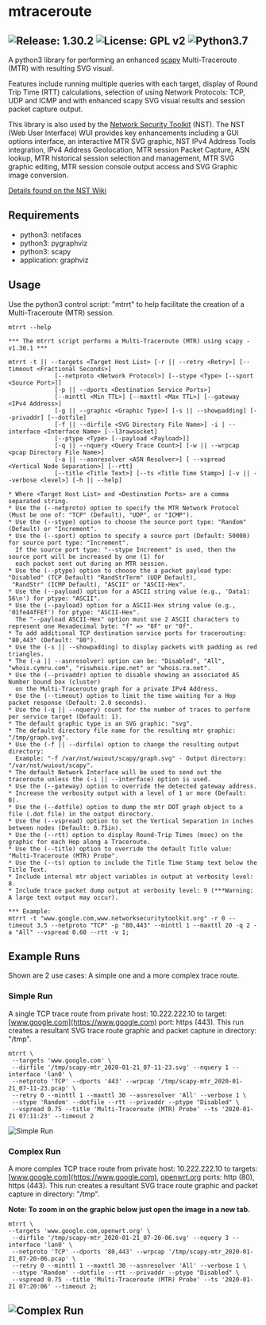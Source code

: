 # mtraceroute

![Release: 1.30.2](https://img.shields.io/badge/Release-1.30.2-blue) ![License: GPL v2](https://img.shields.io/badge/License-GPL%20v2-blue.svg) ![Python3.7](https://img.shields.io/badge/Python-3.7-blue.svg)
---
A python3 library for performing an enhanced [scapy](https://github.com/secdev/scapy) Multi-Traceroute (MTR)
with resulting SVG visual.

Features include running multiple queries with each target, display of
Round Trip Time (RTT) calculations, selection of using
Network Protocols: TCP, UDP and ICMP and with enhanced scapy
SVG visual results and session packet capture output.

This library is also used by the [Network Security Toolkit](https://www.networksecuritytoolkit.org) (NST).
The NST (Web User Interface) WUI provides key enhancements including
a GUI options interface, an interactive MTR SVG graphic,
NST IPv4 Address Tools integration, IPv4 Address Geolocation,
MTR session Packet Capture, ASN lookup,
MTR historical session selection and management,
MTR SVG graphic editing, MTR session console output access
and SVG Graphic image conversion.

[Details found on the NST Wiki](http://wiki.networksecuritytoolkit.org/nstwiki/index.php/HowTo_Use_The_Scapy:_Multi-Traceroute_-_MTR)


## Requirements
* python3: netifaces
* python3: pygraphviz
* python3: scapy
* application: graphviz

## Usage ##
Use the python3 control script: "mtrrt" to help facilitate the creation of a
Multi-Traceroute (MTR) session.

```
mtrrt --help

*** The mtrrt script performs a Multi-Traceroute (MTR) using scapy - v1.30.1 ***

mtrrt -t || --targets <Target Host List> [-r || --retry <Retry>] [--timeout <Fractional Seconds>]
             [--netproto <Network Protocol>] [--stype <Type> [--sport <Source Port>]]
             [-p || --dports <Destination Service Ports>]
             [--minttl <Min TTL>] [--maxttl <Max TTL>] [--gateway <IPv4 Address>]
             [-g || --graphic <Graphic Type>] [-s || --showpadding] [--privaddr] [--dotfile]
             [-f || --dirfile <SVG Directory File Name>] -i | --interface <Interface Name> [--l3rawsocket]
             [--ptype <Type> [--payload <Payload>]]
             [-q || --nquery <Query Trace Count>] [-w || --wrpcap <pcap Directory File Name>]
             [-a || --asnresolver <ASN Resolver>] [ --vspread <Vertical Node Separation>] [--rtt]
             [--title <Title Text>] [--ts <Title Time Stamp>] [-v || --verbose <level>] [-h || --help]

* Where <Target Host List> and <Destination Ports> are a comma separated string.
* Use the (--netproto) option to specify the MTR Network Protocol (Must be one of: "TCP" (Default), "UDP", or "ICMP").
* Use the (--stype) option to choose the source port type: "Random" (Default) or "Increment".
* Use the (--sport) option to specify a source port (Default: 50000) for source port type: "Increment".
  If the source port type: "--stype Increment" is used, then the source port will be increased by one (1) for
  each packet sent out during an MTR session.
* Use the (--ptype) option to choose the a packet payload type: "Disabled" (TCP Default) "RandStrTerm" (UDP Default),
 "RandStr" (ICMP Default), "ASCII" or "ASCII-Hex".
* Use the (--payload) option for a ASCII string value (e.g., 'Data1: 56\n') for ptype: "ASCII".
* Use the (--payload) option for a ASCII-Hex string value (e.g., '01fe44fFEf') for ptype: "ASCII-Hex".
  The "--payload ASCII-Hex" option must use 2 ASCII characters to represent one Hexadecimal byte: "f" => "0F" or "0f".
* To add additional TCP destination service ports for tracerouting: "80,443" (Default: "80").
* Use the (-s || --showpadding) to display packets with padding as red triangles.
* The (-a || --asnresolver) option can be: "Disabled", "All", "whois.cymru.com", "riswhois.ripe.net" or "whois.ra.net".
* Use the (--privaddr) option to disable showing an associated AS Number bound box (cluster)
  on the Multi-Traceroute graph for a private IPv4 Address.
* Use the (--timeout) option to limit the time waiting for a Hop packet response (Default: 2.0 seconds).
* Use the (-q || --nquery) count for the number of traces to perform per service target (Default: 1).
* The default graphic type is an SVG graphic: "svg".
* The default directory file name for the resulting mtr graphic: "/tmp/graph.svg".
* Use the (-f || --dirfile) option to change the resulting output directory:
  Example: "-f /var/nst/wuiout/scapy/graph.svg" - Output directory: "/var/nst/wuiout/scapy".
* The default Network Interface will be used to send out the traceroute unless the (-i || --interface) option is used.
* Use the (--gateway) option to override the detected gateway address.
* Increase the verbosity output with a level of 1 or more (Default: 0).
* Use the (--dotfile) option to dump the mtr DOT graph object to a file (.dot file) in the output directory.
* Use the (--vspread) option to set the Vertical Separation in inches between nodes (Default: 0.75in).
* Use the (--rtt) option to display Round-Trip Times (msec) on the graphic for each Hop along a Traceroute.
* Use the (--title) option to override the default Title value: "Multi-Traceroute (MTR) Probe".
* Use the (--ts) option to include the Title Time Stamp text below the Title Text.
* Include internal mtr object variables in output at verbosity level: 8.
* Include trace packet dump output at verbosity level: 9 (***Warning: A large text output may occur).

*** Example:
mtrrt -t "www.google.com,www.networksecuritytoolkit.org" -r 0 --timeout 3.5 --netproto "TCP" -p "80,443" --minttl 1 --maxttl 20 -q 2 -a "All" --vspread 0.60 --rtt -v 1;
```

## Example Runs
Shown are 2 use cases: A simple one and a more complex trace route.
 
### Simple Run
A single TCP trace route from private host: 10.222.222.10 to target: [www.google.com](https://www.google.com) port: https (443).
This run creates a resultant SVG trace route graphic and packet capture in directory: "/tmp".

```
mtrrt \
 --targets 'www.google.com' \
 --dirfile '/tmp/scapy-mtr_2020-01-21_07-11-23.svg' --nquery 1 --interface 'lan0' \
 --netproto 'TCP' --dports '443' --wrpcap '/tmp/scapy-mtr_2020-01-21_07-11-23.pcap' \
 --retry 0 --minttl 1 --maxttl 30 --asnresolver 'All' --verbose 1 \
 --stype 'Random' --dotfile --rtt --privaddr --ptype "Disabled" \
 --vspread 0.75 --title 'Multi-Traceroute (MTR) Probe' --ts '2020-01-21 07:11:23' --timeout 2
```

![Simple Run](example_runs/scapy-mtr_2020-01-21_07-11-23.svg)

### Complex Run
A more complex TCP trace route from private host: 10.222.222.10 to targets: [www.google.com](https://www.google.com), [openwrt.org](https://openwrt.org) ports: http (80), https (443).
This run creates a resultant SVG trace route graphic and packet capture in directory: "/tmp".

__Note: To zoom in on the graphic below just open the image in a new tab.__ 

```
mtrrt \
--targets 'www.google.com,openwrt.org' \
 --dirfile '/tmp/scapy-mtr_2020-01-21_07-20-06.svg' --nquery 3 --interface 'lan0' \
 --netproto 'TCP' --dports '80,443' --wrpcap '/tmp/scapy-mtr_2020-01-21_07-20-06.pcap' \
 --retry 0 --minttl 1 --maxttl 30 --asnresolver 'All' --verbose 1 \
 --stype 'Random' --dotfile --rtt --privaddr --ptype "Disabled" \
 --vspread 0.75 --title 'Multi-Traceroute (MTR) Probe' --ts '2020-01-21 07:20:06' --timeout 2;
```

![Complex Run](example_runs/scapy-mtr_2020-01-21_07-20-06.svg)
---
